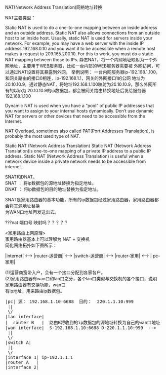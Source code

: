 NAT(Network Address Translation)网络地址转换  

NAT主要类型：

Static NAT is used to do a one-to-one mapping between an inside address and an outside address. 
Static NAT also allows connections from an outside host to an inside host. 
Usually, static NAT is used for servers inside your network. For example, you may have a web 
server with the inside IP address 192.168.0.10 and you want it to be accessible when a 
remote host makes a request to 209.165.200.10. For  this to work, you must do a static NAT 
mapping between those to IPs. 
静态NAT，将一个内网地址映射为一个外网地址，主要用于WEB服务器，比如一台内部的WEB服务器需要被
外网访问，可以通过NAT设置将其暴露到外网。
举例说明：
一台内网服务器ip-192.168.1.100，和网关路由的接口0相连，ip-192.168.1.1，网关的外网接口1的公网
地址为20.10.10.9，通过静态NAT，将地址192.168.1.100映射为20.10.10.9，那么外网所有的以ip为
20.10.10.9的ip数据包，都会被网关路由转换地址后发给服务器192.168.1.100


Dynamic NAT is used when you have a “pool” of public IP addresses that you want to assign 
to your internal hosts dynamically. Don’t use dynamic NAT for servers or other devices that 
need to be accessible from the Internet.

NAT Overload, sometimes also called PAT(Port Addresses Translation), is probably the most 
used type of NAT.



Static NAT (Network Address Translation) 
Static NAT (Network Address Translation)is one-to-one mapping of a private IP address to 
a public IP address. Static NAT (Network Address Translation) is useful when a network 
device inside a private network needs to be accessible from internet.






  
SNAT和DNAT。  
SNAT ： 将ip数据包的源地址替换为指定地址。  
DNAT ： 将ip数据包的目的地址替换为指定地址。  
  
SNAT是家用路由器的基本功能，所有的ip数据包经过家用路由器，家用路由器都会将其源地址替换  
为WAN口地址再发送出去。  
  
???nat 端口号 映射吗？？？？？  
  
<家用路由上网原理>  
家用路由器基本上可以理解为 NAT + 交换机  
简化网络拓扑如下图所示：  
  
|internet| <--> |router-运营商| <--> |switch-运营商| <--> |router-家用|  <--> | pc-家用|  
  
(1)运营商宽带入户，会有一个接口分配到各家各户。  
(2)家用路由器有wan口和lan口之分，各个lan口类似与交换机的各个接口，说明家用路由器有交换功能，wan口  
有ip地址，用来路由ip数据包。  
  
<pre>
|pc| 源： 192.168.1.10:6688  目的：  220.1.1.10:999  
 ||  
 \/  
|lan interface|  
|  router B   |  路由B将收到的ip数据包的源地址转换为自己的wan口地址，将源端口号转换为新的端口号。  
|wan interface|  S-192.168.1.10:6688 D-220.1.1.10:999  -->  S-192.1.1.20:9999  D-220.1.1.10:999  
 ||  
 \/  
|switch A|  
 ||  
 \/  
|interface 1| ip-192.1.1.1  
|router A   |  
|interface 2|  
</pre>
